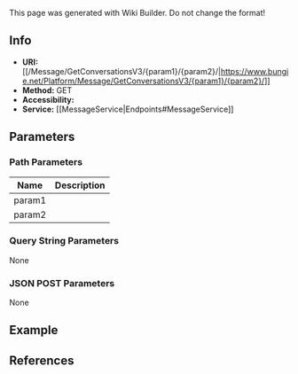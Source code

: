 <span class="wiki-builder">This page was generated with Wiki Builder. Do not change the format!</span>

## Info

* **URI:** [[/Message/GetConversationsV3/{param1}/{param2}/|https://www.bungie.net/Platform/Message/GetConversationsV3/{param1}/{param2}/]]
* **Method:** GET
* **Accessibility:** 
* **Service:** [[MessageService|Endpoints#MessageService]]

## Parameters
### Path Parameters
Name | Description
---- | -----------
param1 | 
param2 | 

### Query String Parameters
None

### JSON POST Parameters
None

## Example


## References

